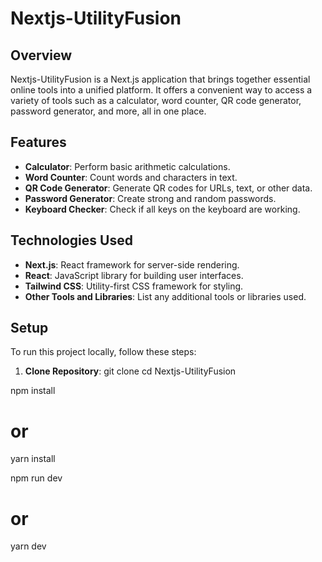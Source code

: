# Nextjs-UtilityFusion



## Overview

Nextjs-UtilityFusion is a Next.js application that brings together essential online tools into a unified platform. It offers a convenient way to access a variety of tools such as a calculator, word counter, QR code generator, password generator, and more, all in one place.

## Features

- **Calculator**: Perform basic arithmetic calculations.
- **Word Counter**: Count words and characters in text.
- **QR Code Generator**: Generate QR codes for URLs, text, or other data.
- **Password Generator**: Create strong and random passwords.
- **Keyboard Checker**: Check if all keys on the keyboard are working.

## Technologies Used

- **Next.js**: React framework for server-side rendering.
- **React**: JavaScript library for building user interfaces.
- **Tailwind CSS**: Utility-first CSS framework for styling.
- **Other Tools and Libraries**: List any additional tools or libraries used.

## Setup

To run this project locally, follow these steps:

1. **Clone Repository**:
   git clone <repository-url>
   cd Nextjs-UtilityFusion

npm install
# or
yarn install

npm run dev
# or
yarn dev
